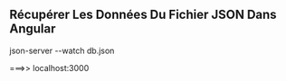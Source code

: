 ## Récupérer Les Données Du Fichier JSON Dans Angular


json-server --watch db.json

===>> localhost:3000